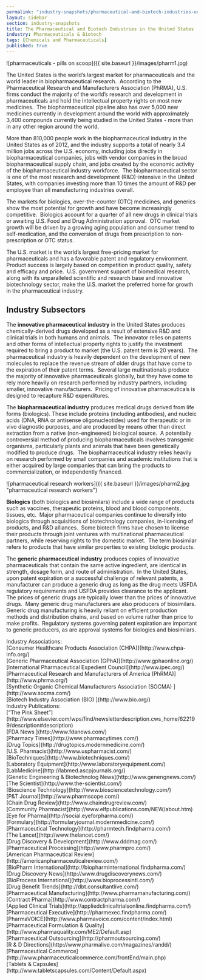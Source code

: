 ```yaml
---
permalink: "industry-snapshots/pharmaceutical-and-biotech-industries-united-states.html"
layout: sidebar
section: industry-snapshots
title: The Pharmaceutical and Biotech Industries in the United States
industry: Pharmaceuticals & Biotech
tags: [Chemicals and Pharmaceuticals]
published: true
---
```


<span class="imgright">![pharmaceuticals - pills on scoop]({{ site.baseurl }}/images/pharm1.jpg)</span>

The
United States is the world’s largest market for pharmaceuticals and the world
leader in biopharmaceutical research.&nbsp; According
to the Pharmaceutical Research and Manufacturers Association (PhRMA), U.S.
firms conduct the majority of the world’s research and development in pharmaceuticals
and hold the intellectual property rights on most new medicines. &nbsp;The
biopharmaceutical pipeline also has over 5,000 new medicines currently in
development around the world with approximately 3,400 compounds currently being
studied in the United States - more than in any other region around the world.&nbsp; 

More
than 810,000 people work in the biopharmaceutical industry in the United States
as of 2012, and the industry supports a total of nearly 3.4 million jobs across
the U.S. economy, including jobs directly in biopharmaceutical companies, jobs
with vendor companies in the broad biopharmaceutical supply chain, and jobs
created by the economic activity of the biopharmaceutical industry workforce.&nbsp; The biopharmaceutical sector is one of the
most research and development (R&amp;D)-intensive in the United States, with companies
investing more than 10 times the amount of R&amp;D per employee than all
manufacturing industries overall.&nbsp;&nbsp;

The markets for
biologics, over-the-counter (OTC) medicines, and generics show the most
potential for growth and have become increasingly competitive.&nbsp; Biologics account for a quarter of all new
drugs in clinical trials or awaiting U.S. Food and Drug Administration
approval.&nbsp; OTC market growth will be
driven by a growing aging population and consumer trend to self-medication, and
the conversion of drugs from prescription to non-prescription or OTC status. &nbsp;

The U.S. market
is the world’s largest free-pricing market for pharmaceuticals and has a
favorable patent and regulatory environment.&nbsp; Product success is largely
based on competition in product quality, safety and efficacy and price.&nbsp; U.S. government support of biomedical
research, along with its unparalleled scientific and research base and
innovative biotechnology sector, make the U.S. market the preferred home for
growth in the pharmaceutical industry. &nbsp;&nbsp;

## Industry Subsectors 

The
**innovative pharmaceutical industry** in the United States produces
chemically-derived drugs developed as a result of extensive R&amp;D and
clinical trials in both humans and animals.&nbsp;
The innovator relies on patents and other forms of intellectual property
rights to justify the investment required to bring a product to market (the
U.S. patent term is 20 years).&nbsp; The
pharmaceutical industry is heavily dependent on the development of new
molecules to replace the revenue stream of older drugs that have come to the
expiration of their patent terms.&nbsp;
Several large multinationals produce the majority of innovative
pharmaceuticals globally, but they have come to rely more heavily on research
performed by industry partners, including smaller, innovative manufacturers.&nbsp; Pricing of innovative pharmaceuticals is
designed to recapture R&amp;D expenditures.

The **biopharmaceutical industry** produces medical drugs derived from life forms
(biologics). These include proteins (including antibodies), and nucleic acids
(DNA, RNA or antisense oligonucleotides) used for therapeutic or in vivo
diagnostic purposes, and are produced by means other than direct extraction
from a native (non-engineered) biological source. &nbsp;A potentially controversial method of
producing biopharmaceuticals involves transgenic organisms, particularly plants
and animals that have been genetically modified to produce drugs. &nbsp;The biopharmaceutical industry relies heavily
on research performed by small companies and academic institutions that is
either acquired by large companies that can bring the products to
commercialization, or independently financed.

<span class="imgright">![pharmaceutical research workers]({{ site.baseurl }}/images/pharm2.jpg "pharmaceutical research workers")</span>

**Biologics** (both biologics and biosimilars) include a wide range of products such as
vaccines, therapeutic proteins, blood and blood components, tissues, etc.&nbsp; Major pharmaceutical companies continue to
diversify into biologics through acquisitions of biotechnology companies,
in-licensing of products, and R&amp;D alliances.&nbsp; Some biotech firms have chosen to license
their products through joint ventures with multinational pharmaceutical
partners, while reserving rights to the domestic market.&nbsp; The term biosimilar refers to products that have similar properties to
existing biologic products.&nbsp;


The
**generic pharmaceutical industry** produces copies of innovative pharmaceuticals
that contain the same active ingredient, are identical in strength, dosage
form, and route of administration.&nbsp; In
the United States, upon patent expiration or a successful challenge of relevant
patents, a manufacturer can produce a generic drug as long as the drug meets
USFDA regulatory requirements and USFDA provides clearance to the
applicant.&nbsp; The prices of generic drugs
are typically lower than the prices of innovative drugs.&nbsp; Many generic drug manufacturers are also
producers of biosimilars.&nbsp; Generic drug
manufacturing is heavily reliant on efficient production methods and
distribution chains, and based on volume rather than price to make
profits.&nbsp; Regulatory systems governing
patent expiration are important to generic producers, as are approval systems
for biologics and biosimilars.

<span class="field field-type-link field-field-industry-assoications">
      <span class="field-label">Industry Associations:&nbsp;</span><br>
    <span class="field-items">
            <span class="field-item odd">
                    [Consumer Healthcare Products Association (CHPA)](http://www.chpa-info.org/)        </span><br>
              <span class="field-item even">
                    [Generic Pharmaceutical Association (GPhA)](http://www.gphaonline.org/)        </span><br>
              <span class="field-item odd">
                    [International Pharmaceutical Expedient Council](http://www.ipec.org/)        </span><br>
              <span class="field-item even">
                    [Pharmaceutical Research and Manufacturers of America (PhRMA)](http://www.phrma.org/)        </span><br>
              <span class="field-item odd">
                    [Synthetic Organic Chemical Manufacturers Association (SOCMA) ](http://www.socma.com/)        </span><br>
              <span class="field-item even">
                    [Biotech Industry Association (BIO) ](http://www.bio.org/)        </span><br>
        </span>
</span>
<span class="field field-type-link field-field-industry-publications">
      <span class="field-label">Industry Publications:&nbsp;</span><br>
    <span class="field-items">
            <span class="field-item odd">
                    [“The Pink Sheet”](http://www.elsevier.com/wps/find/newsletterdescription.cws_home/622199/description#description)        </span><br>
              <span class="field-item even">
                    [FDA News ](http://www.fdanews.com/)        </span><br>
              <span class="field-item odd">
                    [Pharmacy Times](http://www.pharmacytimes.com/)        </span><br>
              <span class="field-item even">
                    [Drug Topics](http://drugtopics.modernmedicine.com/)        </span><br>
              <span class="field-item odd">
                    [U.S. Pharmacist](http://www.uspharmacist.com/)        </span><br>
              <span class="field-item even">
                    [BioTechniques](http://www.biotechniques.com/)        </span><br>
              <span class="field-item odd">
                    [Laboratory Equipment](http://www.laboratoryequipment.com/)        </span><br>
              <span class="field-item even">
                    [LabMedicine](http://labmed.ascpjournals.org/)        </span><br>
              <span class="field-item odd">
                    [Genetic Engineering &amp; Biotechnolog News](http://www.genengnews.com/)        </span><br>
              <span class="field-item even">
                    [The Scientist](http://www.the-scientist.com/)        </span><br>
              <span class="field-item odd">
                    [Bioscience Technology](http://www.biosciencetechnology.com/)        </span><br>
              <span class="field-item even">
                    [P&amp;T Journal](http://www.pharmscope.com/)        </span><br>
              <span class="field-item odd">
                    [Chain Drug Review](http://www.chaindrugreview.com/)        </span><br>
              <span class="field-item even">
                    [Community Pharmacist](http://www.elfpublications.com/NEW/about.htm)        </span><br>
              <span class="field-item odd">
                    [Eye for Pharma](http://social.eyeforpharma.com/)        </span><br>
              <span class="field-item even">
                    [Formulary](http://formularyjournal.modernmedicine.com/)        </span><br>
              <span class="field-item odd">
                    [Pharmaceutical Technology](http://pharmtech.findpharma.com/)        </span><br>
              <span class="field-item even">
                    [The Lancet](http://www.thelancet.com/)        </span><br>
              <span class="field-item odd">
                    [Drug Discovery &amp; Development](http://www.dddmag.com/)        </span><br>
              <span class="field-item even">
                    [Pharmaceutical Processing](http://www.pharmpro.com/)        </span><br>
              <span class="field-item odd">
                    [American Pharmaceutical Review](http://americanpharmaceuticalreview.com/)        </span><br>
              <span class="field-item even">
                    [BioPharm International](http://biopharminternational.findpharma.com/)        </span><br>
              <span class="field-item odd">
                    [Drug Discovery News](http://www.drugdiscoverynews.com/)        </span><br>
              <span class="field-item even">
                    [BioProcess International](http://www.bioprocessintl.com/)        </span><br>
              <span class="field-item odd">
                    [Drug Benefit Trends](http://dbt.consultantlive.com/)        </span><br>
              <span class="field-item even">
                    [Pharmaceutical Manufacturing](http://www.pharmamanufacturing.com/)        </span><br>
              <span class="field-item odd">
                    [Contract Pharma](http://www.contractpharma.com/)        </span><br>
              <span class="field-item even">
                    [Applied Clinical Trials](http://appliedclinicaltrialsonline.findpharma.com/)        </span><br>
              <span class="field-item odd">
                    [Pharmaceutical Executive](http://pharmexec.findpharma.com/)        </span><br>
              <span class="field-item even">
                    [PharmaVOICE](http://www.pharmavoice.com/content/index.html)        </span><br>
              <span class="field-item odd">
                    [Pharmaceutical Formulation &amp; Quality](http://www.pharmaquality.com/ME2/Default.asp)        </span><br>
              <span class="field-item even">
                    [Pharmaceutical Outsourcing](http://pharmoutsourcing.com/)        </span><br>
              <span class="field-item odd">
                    [R &amp; D Directions](http://www.pharmalive.com/magazines/randd/)        </span><br>
              <span class="field-item even">
                    [Pharmaceutical Commerce](http://www.pharmaceuticalcommerce.com/frontEnd/main.php)        </span><br>
              <span class="field-item odd">
                    [Tablets &amp; Capsules](http://www.tabletscapsules.com/Content/Default.aspx)        </span><br>
        </span>
</span>
